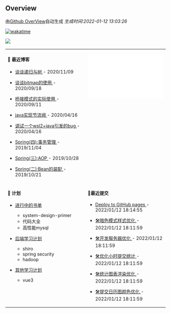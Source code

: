 
## Overview

由[Github OverView](https://github.com/0xcaffebabe/0xcaffebabe)自动生成 _生成时间:2022-01-12 13:03:26_

[![wakatime](https://wakatime.com/badge/user/78591c59-95d5-4479-b2fc-988c35f31d59.svg)](https://wakatime.com/@78591c59-95d5-4479-b2fc-988c35f31d59)

![](https://github-readme-stats.vercel.app/api/wakatime?username=0xcaffebabe&layout=compact&langs_count=12)

<table>

<tr>
<td valign="top" width="50%">

#### 📖 最近博客


* <a href="https://0xcaffebabe.github.io/%E7%AE%97%E6%B3%95/2020/11/09/%E8%B0%88%E8%B0%88%E9%80%92%E5%BD%92%E4%B8%8E%E6%A0%91.html" target="_blank"> 谈谈递归与树 </a> - 2020/11/09 

    
* <a href="https://0xcaffebabe.github.io/%E7%AE%97%E6%B3%95/2020/09/18/%E8%B0%88%E8%B0%88bitmap%E7%9A%84%E4%BD%BF%E7%94%A8.html" target="_blank"> 谈谈bitmap的使用 </a> - 2020/09/18 

    
* <a href="https://0xcaffebabe.github.io/%E8%AE%BE%E8%AE%A1%E6%A8%A1%E5%BC%8F/2020/09/11/%E6%A1%A5%E6%8E%A5%E6%A8%A1%E5%BC%8F%E7%9A%84%E5%AE%9E%E9%99%85%E4%BD%BF%E7%94%A8.html" target="_blank"> 桥接模式的实际使用 </a> - 2020/09/11 

    
* <a href="https://0xcaffebabe.github.io/java/2020/04/16/JAVA%E5%AE%9E%E7%8E%B0%E8%8A%82%E6%B5%81%E9%98%80.html" target="_blank"> java实现节流阀 </a> - 2020/04/16 

    
* <a href="https://0xcaffebabe.github.io/%E6%97%A5%E5%B8%B8/2020/04/16/%E8%B0%83%E8%AF%95%E4%B8%80%E4%B8%AAwsl2+java%E5%BC%95%E5%8F%91%E7%9A%84bug.html" target="_blank"> 调试一个wsl2+java引发的bug </a> - 2020/04/16 

    
* <a href="https://0xcaffebabe.github.io/spring/2019/11/04/Spring-%E5%9B%9B-%E4%BA%8B%E5%8A%A1%E7%AE%A1%E7%90%86.html" target="_blank"> Spring(四):事务管理 </a> - 2019/11/04 

    
* <a href="https://0xcaffebabe.github.io/spring/2019/10/28/Spring(%E4%B8%89)-AOP.html" target="_blank"> Spring(三):AOP </a> - 2019/10/28 

    
* <a href="https://0xcaffebabe.github.io/spring/2019/10/21/Spring(%E4%BA%8C)-Bean%E7%9A%84%E8%A3%85%E9%85%8D.html" target="_blank"> Spring(二):Bean的装配 </a> - 2019/10/21 

        

</td>

<td valign="top" width="50%">

![](https://raw.githubusercontent.com/0xcaffebabe/github-stats/master/generated/overview.svg)

</td>

</tr>

<tr>

<td valign="top" width="50%">

#### 📝 计划

- [进行中的书单](https://github.com/users/0xcaffebabe/projects/4)
  - system-design-primer
  - 代码大全
  - 高性能mysql


- [后端学习计划](https://github.com/users/0xcaffebabe/projects/1)
  - shiro
  - spring security
  - hadoop


- [其他学习计划](https://github.com/users/0xcaffebabe/projects/3)
  - vue3


<td>

#### 🌴最近提交


  * <a href="https://github.com/0xcaffebabe/note/commit/d00cd225281806bc56b61eaaeb6047db5dab48c3" target="_blank"> Deploy to GitHub pages </a> - 2022/01/12 18:14:55 

    
  * <a href="https://github.com/0xcaffebabe/note/commit/f5761ca220fcd31f1ece2f4102d1d5398b015344" target="_blank"> 🛠️暗色模式样式优化 </a> - 2022/01/12 18:11:59 

    
  * <a href="https://github.com/0xcaffebabe/note/commit/2d4d76b55f96e75883f2f2a0e4d331626749bac1" target="_blank"> 🛠️开发服务器优化 </a> - 2022/01/12 18:11:59 

    
  * <a href="https://github.com/0xcaffebabe/note/commit/9a5982192caddd6a2f54ee90fca70810d480da2e" target="_blank"> 🛠️优化小时提交统计 </a> - 2022/01/12 18:11:59 

    
  * <a href="https://github.com/0xcaffebabe/note/commit/3bc919326cf5056681cc0a3982fe0c222fe545cb" target="_blank"> 🛠️统计图表渲染优化 </a> - 2022/01/12 18:11:59 

    
  * <a href="https://github.com/0xcaffebabe/note/commit/e90f108430d76f3cc71c674b0c794915fa1a7ffb" target="_blank"> 🛠️提交日历图颜色优化 </a> - 2022/01/12 18:11:59 

    

</td>

</tr>

</table>

